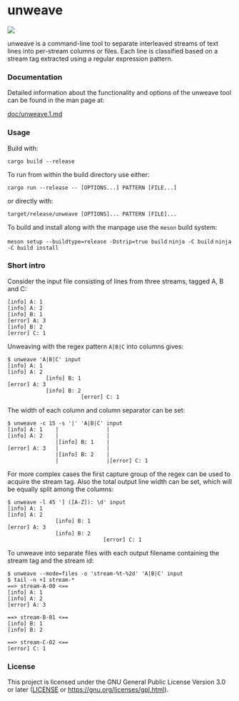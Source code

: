 unweave
=======

![](https://github.com/afrantzis/unweave/workflows/build/badge.svg)

unweave is a command-line tool to separate interleaved streams of text lines
into per-stream columns or files. Each line is classified based on a stream tag
extracted using a regular expression pattern.

### Documentation

Detailed information about the functionality and options of the unweave tool
can be found in the man page at:

  [doc/unweave.1.md](doc/unweave.1.md)

### Usage

Build with:

  `cargo build --release`

To run from within the build directory use either:

  `cargo run --release -- [OPTIONS...] PATTERN [FILE...]`

or directly with:

  `target/release/unweave [OPTIONS]... PATTERN [FILE]...`

To build and install along with the manpage use the `meson` build system:

  `meson setup --buildtype=release -Dstrip=true build`
  `ninja -C build`
  `ninja -C build install`

### Short intro

Consider the input file consisting of lines from three streams, tagged A, B and
C:

```
[info] A: 1
[info] A: 2
[info] B: 1
[error] A: 3
[info] B: 2
[error] C: 1
```

Unweaving with the regex pattern `A|B|C` into columns gives:

```
$ unweave 'A|B|C' input
[info] A: 1
[info] A: 2
            [info] B: 1
[error] A: 3
            [info] B: 2
                       [error] C: 1
```

The width of each column and column separator can be set:

```
$ unweave -c 15 -s '|' 'A|B|C' input
[info] A: 1    |               |
[info] A: 2    |               |
               |[info] B: 1    |
[error] A: 3   |               |
               |[info] B: 2    |
               |               |[error] C: 1
```

For more complex cases the first capture group of the regex can be used to
acquire the stream tag. Also the total output line width can be set, which will
be equally split among the columns:

```
$ unweave -l 45 '] ([A-Z]): \d' input
[info] A: 1
[info] A: 2
               [info] B: 1
[error] A: 3
               [info] B: 2
                              [error] C: 1
```

To unweave into separate files with each output filename containing the stream
tag and the stream id:

```
$ unweave --mode=files -o 'stream-%t-%2d' 'A|B|C' input
$ tail -n +1 stream-*
==> stream-A-00 <==
[info] A: 1
[info] A: 2
[error] A: 3

==> stream-B-01 <==
[info] B: 1
[info] B: 2

==> stream-C-02 <==
[error] C: 1
```

### License

This project is licensed under the GNU General Public License Version 3.0 or
later ([LICENSE](LICENSE) or https://gnu.org/licenses/gpl.html).
